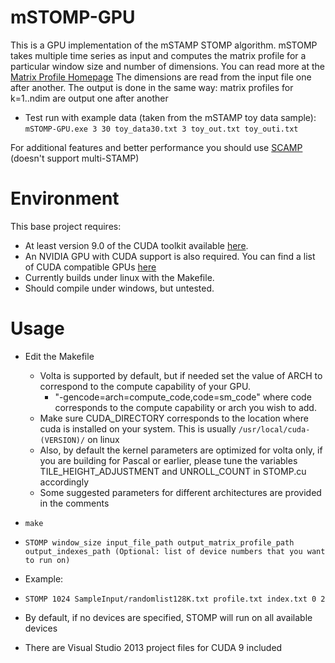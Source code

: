 # mSTOMP-GPU
This is a GPU implementation of the mSTAMP STOMP algorithm. mSTOMP takes multiple time series as input and computes the matrix profile for a particular window size and number of dimensions. You can read more at the [Matrix Profile Homepage](http://www.cs.ucr.edu/~eamonn/MatrixProfile.html)
The dimensions are read from the input file one after another. The output is done in the same way: matrix profiles for k=1..ndim are output one after another

* Test run with example data (taken from the mSTAMP toy data sample):
  `mSTOMP-GPU.exe 3 30 toy_data30.txt 3 toy_out.txt toy_outi.txt`

For additional features and better performance you should use [SCAMP](http://github.com/zpzim/SCAMP) (doesn't support multi-STAMP)
# Environment
This base project requires:
 * At least version 9.0 of the CUDA toolkit available [here](https://developer.nvidia.com/cuda-toolkit).
 * An NVIDIA GPU with CUDA support is also required. You can find a list of CUDA compatible GPUs [here](https://developer.nvidia.com/cuda-gpus)
 * Currently builds under linux with the Makefile. 
 * Should compile under windows, but untested. 
# Usage
* Edit the Makefile
  * Volta is supported by default, but if needed set the value of ARCH to correspond to the compute capability of your GPU.
    * "-gencode=arch=compute_code,code=sm_code" where code corresponds to the compute capability or arch you wish to add.
  * Make sure CUDA_DIRECTORY corresponds to the location where cuda is installed on your system. This is usually `/usr/local/cuda-(VERSION)/` on linux
  * Also, by default the kernel parameters are optimized for volta only, if you are building for Pascal or earlier, please tune the variables TILE_HEIGHT_ADJUSTMENT and UNROLL_COUNT in STOMP.cu accordingly
  * Some suggested parameters for different architectures are provided in the comments
* `make`
* `STOMP window_size input_file_path output_matrix_profile_path output_indexes_path (Optional: list of device numbers that you want to run on)`
* Example:
* `STOMP 1024 SampleInput/randomlist128K.txt profile.txt index.txt 0 2`
* By default, if no devices are specified, STOMP will run on all available devices

* There are Visual Studio 2013 project files for CUDA 9 included
